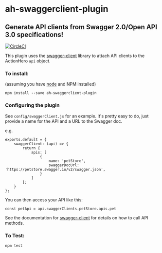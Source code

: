# ah-swaggerclient-plugin

## Generate API clients from Swagger 2.0/Open API 3.0 specifications!

[![CircleCI](https://circleci.com/gh/etorrejon/ah-swaggerclient-plugin.svg?style=svg)](https://circleci.com/gh/etorrejon/ah-swaggerclient-plugin)

This plugin uses the [swagger-client](https://www.npmjs.com/package/swagger-client) library to attach API clients to the ActionHero `api` object.

### To install:
(assuming you have [node](http://nodejs.org/) and NPM installed)

`npm install --save ah-swaggerclient-plugin`

### Configuring the plugin

See `config/swaggerClient.js` for an example. It's pretty easy to do, just provide a name for the API and a URL to the Swagger doc.

e.g.

```
exports.default = {
    swaggerClient: (api) => {
        return {
            apis: [
                {
                    name: 'petStore',
                    swaggerDocUrl: 'https://petstore.swagger.io/v2/swagger.json',
                }
            ]
        };
    }
};
```

You can then access your API like this:

`const petApi = api.swaggerClients.petStore.apis.pet`

See the documentation for [swagger-client](https://github.com/swagger-api/swagger-js#constructor-and-methods) for details on how to call API methods.

### To Test:
`npm test`
